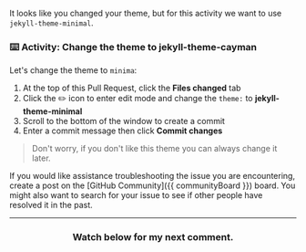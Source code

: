 It looks like you changed your theme, but for this activity we want to use `jekyll-theme-minimal`.

### :keyboard: Activity: Change the theme to jekyll-theme-cayman

Let's change the theme to `minima`:

1. At the top of this Pull Request, click the **Files changed** tab
1. Click the :pencil2: icon to enter edit mode and change the  `theme:` to **jekyll-theme-minimal**
1. Scroll to the bottom of the window to create a commit
1. Enter a commit message then click **Commit changes**

> Don't worry, if you don't like this theme you can always change it later.

If you would like assistance troubleshooting the issue you are encountering, create a post on the [GitHub Community]({{ communityBoard }}) board. You might also want to search for your issue to see if other people have resolved it in the past.

<hr>
<h3 align="center">Watch below for my next comment.</h3>
